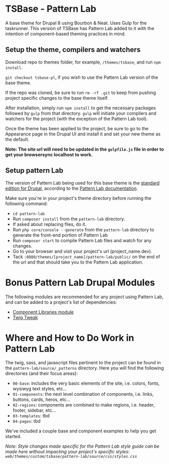 # TSBase - Pattern Lab
A base theme for Drupal 8 using Bourbon & Neat.
Uses Gulp for the taskrunner. This version of TSBase has Pattern Lab added to it with the intention of component-based theming practices in mind.

## Setup the theme, compilers and watchers
Download repo to themes folder, for example, `/themes/tsbase`, and run `npm install`.

`git checkout tsbase-pl`, if you wish to use the Pattern Lab version of the base theme.

If the repo was cloned, be sure to run `rm -rf .git` to keep from pushing project specific changes to the base theme itself.

After installation, simply run `npm install` to get the necessary packages followed by `gulp` from that directory. `gulp` will initiate your compilers and watchers for the project (with the exception of the Pattern Lab tool).

Once the theme has been applied to the project, be sure to go to the Appearance page in the Drupal UI and install it and set your new theme as the default.

**Note: The site url will need to be updated in the `gulpfile.js` file in order to get your browsersync localhost to work.**

## Setup pattern Lab
The version of Pattern Lab being used for this base theme is the [standard edition for Drupal](https://github.com/pattern-lab/edition-php-drupal-standard), according to the [Pattern Lab documentation](http://patternlab.io/).

Make sure you're in your project's theme directory before running the following command:

* `cd pattern-lab`
* Run `composer install` from the `pattern-lab` directory.
* If asked about replacing files, do it.
* Run `php core/console --generate` from the `pattern-lab` directory to generate the front-end portion of Pattern Lab
* Run `composer start` to compile Pattern Lab files and watch for any changes.
* Go to your browser and visit your project's url (project_name.dev).
* Tack `:8080/themes/[project_name]/pattern-lab/public/` on the end of the url and that should take you to the Pattern Lab application.


# Bonus Pattern Lab Drupal Modules
The following modules are recommended for any project using Pattern Lab, and can be added to a project's list of dependencies:

* [Component Libraries module](https://www.drupal.org/project/components)
* [Twig Tweak](https://www.drupal.org/project/twig_tweak)

# Where and How to Do Work in Pattern Lab
The twig, sass, and javascript files pertinent to the project can be found in the `pattern-lab/source/_patterns` directory. Here you will find the following directories (and their focus areas):

* `00-base`: includes the very basic elements of the site, i.e. colors, fonts, wysiwyg text styles, etc...
* `01-components`: the next level combination of components, i.e. links, buttons, cards, heros, etc...
* `02-regions`: components are combined to make regions, i.e. header, footer, sidebar, etc...
* `03-templates`: tbd
* `04-pages`: tbd

We've included a couple base and component examples to help you get started.

*Note: Style changes made specific for the Pattern Lab style guide can be made here without impacting your project's specific styles: `web/themes/custom/tsbase/pattern-lab/source/css/styles.css`*
